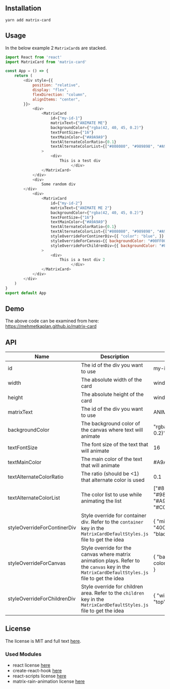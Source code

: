 ## Installation

```
yarn add matrix-card
```

## Usage

In the below example 2 ```MatrixCard```s are stacked.
```javascript
import React from 'react'
import MatrixCard from 'matrix-card'

const App = () => {
	return (
		<div style={{
			position: "relative",
			display: "flex",
			flexDirection: "column",
			alignItems: "center",
		}}>
			<div>
				<MatrixCard
					id={"my-id-1"}
					matrixText={"ANIMATE ME"}
					backgroundColor={"rgba(42, 40, 45, 0.2)"}
					textFontSize={"16"}
					textMainColor={"#A9A9A9"}
					textAlternateColorRatio={0.1}
					textAlternateColorList={["#808080", "#989898", "#A9A9A9", "#C0C0C0"]}
				>
					<div>
						This is a test div
							 </div>
				</MatrixCard>
			</div>
			<div>
				Some random div
		</div>
			<div>
				<MatrixCard
					id={"my-id-2"}
					matrixText={"ANIMATE ME 2"}
					backgroundColor={"rgba(42, 40, 45, 0.2)"}
					textFontSize={"16"}
					textMainColor={"#A9A9A9"}
					textAlternateColorRatio={0.1}
					textAlternateColorList={["#808080", "#989898", "#A9A9A9", "#C0C0C0"]}
					styleOverrideForContinerDiv={{ "color": "blue", }}
					styleOverrideForCanvas={{ backgroundColor: "#00FF00" }}
					styleOverrideForChildrenDiv={{ backgroundColor: "#FF00FF" }}
				>
					<div>
						This is a test div 2
							 </div>
				</MatrixCard>
			</div>
		</div>
	)
}
export default App
```
## Demo

The above code can be examined from here: https://mehmetkaplan.github.io/matrix-card

## API

| Name | Description | Example |
|------|-------------|---------|
|  id  | The id of the div you want to use | my-id-123 | 
|  width  | The absolute width of the card | window.innerWidth | 
|  height  | The absolute height of the card | window.innerHeight | 
|  matrixText  | The id of the div you want to use | ANIMATE ME | 
|  backgroundColor  | The background color of the canvas where text will animate | "rgba(42, 40, 45, 0.2)" | 
|  textFontSize  | The font size of the text that will animate | 16 | 
|  textMainColor  | The main color of the text that will animate | #A9A9A9" | 
|  textAlternateColorRatio  | The ratio (should be <1) that alternate color is used | 0.1 | 
|  textAlternateColorList  | The color list to use while animating the list | ["#808080", "#989898", "#A9A9A9", "#C0C0C0"] | 
|  styleOverrideForContinerDiv  | Style override for container div. Refer to the `container` key in the `MatrixCardDefaultStyles.js` file to get the idea | { "min-height": "400vh", "color": "black",} |
|  styleOverrideForCanvas  | Style override for the canvas where matrix animation plays. Refer to the `canvas` key in the `MatrixCardDefaultStyles.js` file to get the idea | { "background-color": "#123456", } |
|  styleOverrideForChildrenDiv  | Style override for children area. Refer to the `children` key in the `MatrixCardDefaultStyles.js` file to get the idea | { "width": "80%", "top": "40px", } |

## License

The license is MIT and full text [here](LICENSE).

### Used Modules

* react license [here](./OtherLicenses/react.txt)
* create-react-hook [here](./OtherLicenses/create-react-hook.txt)
* react-scripts license [here](./OtherLicenses/react-scripts.txt)
* matrix-rain-animation license [here](./OtherLicenses/matrix-rain-animation.txt)

